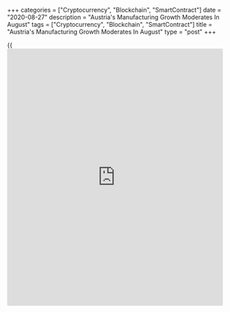 +++
categories = ["Cryptocurrency", "Blockchain", "SmartContract"]
date = "2020-08-27"
description = "Austria's Manufacturing Growth Moderates In August"
tags = ["Cryptocurrency", "Blockchain", "SmartContract"]
title = "Austria's Manufacturing Growth Moderates In August"
type = "post"
+++

{{<iframe id="large-banner" src="https://www.bounty.group/#slide=12.0" width="100%" height="600" scrolling="no" style="border: 0px solid rgb(216, 221, 230); border-radius: 3px;">}}

Following the record downturn caused by the [coronavirus][1] pandemic,
Austria's manufacturing sector logged a sustained rebound in August but
the pace of expansion moderated from July, survey data from IHS Markit
showed Thursday.

The UniCredit Bank Austria manufacturing Purchasing Managers' Index fell
to 51.0 in August from 52.8 in July. However, a score above 50 indicates
expansion.

The rates of growth in both output and new orders were slower than in
July. The main drag was from ongoing weakness in demand for investment
goods. Export sales returned to growth in August after falling for six
months.

Employment decreased markedly as rate of staff cuts reaccelerated in
August.

On the price front, the survey revealed that average purchase prices
fell at the slowest rate for 14 months. At the same time, the decline in
factory gate charges eased in August.

Lastly, the survey showed increased optimism towards the outlook for
production, with expectations recovering further from April's record low
to the highest for six months.

For comments and feedback [contact](https://www.playgroundfx.com/contact/): editorial@rtt[news](https://www.letsplayfx.com/blog/forex-news-website/).com

[Economic News][2]

 **What parts of the world are seeing the best (and worst) economic
performances lately? Click[here][3] to check out our [Econ Scorecard][3]
and find out! See up-to-the-moment [ranking](https://www.playgroundfx.com/blog/crypto-exchange-ranking/)s for the best and worst
performers in [GDP][4], [unemployment rate][5], [inflation][6] and much
more.**

   1. www.rtt[news](https://www.letsplayfx.com/blog/forex-news-website/).com/list/coronavirus.aspx
   2. www.rtt[news](https://www.letsplayfx.com/blog/forex-news-website/).com/Content/EconomicNews.aspx
   3. www.rtt[news](https://www.letsplayfx.com/blog/forex-news-website/).com/economic-scorecard/world-rank/PPI/highest-performance.aspx
   4. www.rtt[news](https://www.letsplayfx.com/blog/forex-news-website/).com/economic-scorecard/world-rank/GDP/highest-performance.aspx
   5. www.rtt[news](https://www.letsplayfx.com/blog/forex-news-website/).com/economic-scorecard/world-rank/unemployment-rate/lowest-performance.aspx
   6. www.rtt[news](https://www.letsplayfx.com/blog/forex-news-website/).com/economic-scorecard/world-rank/CPI/highest-performance.aspx